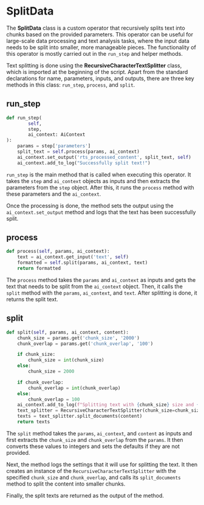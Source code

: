 # SplitData

The **SplitData** class is a custom operator that recursively splits text into chunks based on the provided parameters. This operator can be useful for large-scale data processing and text analysis tasks, where the input data needs to be split into smaller, more manageable pieces. The functionality of this operator is mostly carried out in the `run_step` and helper methods.

Text splitting is done using the **RecursiveCharacterTextSplitter** class, which is imported at the beginning of the script. Apart from the standard declarations for name, parameters, inputs, and outputs, there are three key methods in this class: `run_step`, `process`, and `split`.

## run_step

```python
def run_step(
        self,
        step,
        ai_context: AiContext
):
    params = step['parameters']
    split_text = self.process(params, ai_context)
    ai_context.set_output('rts_processed_content', split_text, self)
    ai_context.add_to_log("Successfully split text!")
```

`run_step` is the main method that is called when executing this operator. It takes the `step` and `ai_context` objects as inputs and then extracts the parameters from the `step` object. After this, it runs the `process` method with these parameters and the `ai_context`.

Once the processing is done, the method sets the output using the `ai_context.set_output` method and logs that the text has been successfully split.

## process

```python
def process(self, params, ai_context):
    text = ai_context.get_input('text', self)
    formatted = self.split(params, ai_context, text)
    return formatted
```

The `process` method takes the `params` and `ai_context` as inputs and gets the text that needs to be split from the `ai_context` object. Then, it calls the `split` method with the `params`, `ai_context`, and `text`. After splitting is done, it returns the split text.

## split

```python
def split(self, params, ai_context, content):
    chunk_size = params.get('chunk_size', '2000')
    chunk_overlap = params.get('chunk_overlap', '100')

    if chunk_size:
        chunk_size = int(chunk_size)
    else:
        chunk_size = 2000

    if chunk_overlap:
        chunk_overlap = int(chunk_overlap)
    else:
        chunk_overlap = 100
    ai_context.add_to_log(f"Splitting text with {chunk_size} size and {chunk_overlap} overlap")
    text_splitter = RecursiveCharacterTextSplitter(chunk_size=chunk_size, chunk_overlap=chunk_overlap)
    texts = text_splitter.split_documents(content)
    return texts
```

The `split` method takes the `params`, `ai_context`, and `content` as inputs and first extracts the `chunk_size` and `chunk_overlap` from the `params`. It then converts these values to integers and sets the defaults if they are not provided.

Next, the method logs the settings that it will use for splitting the text. It then creates an instance of the `RecursiveCharacterTextSplitter` with the specified `chunk_size` and `chunk_overlap`, and calls its `split_documents` method to split the content into smaller chunks.

Finally, the split texts are returned as the output of the method.